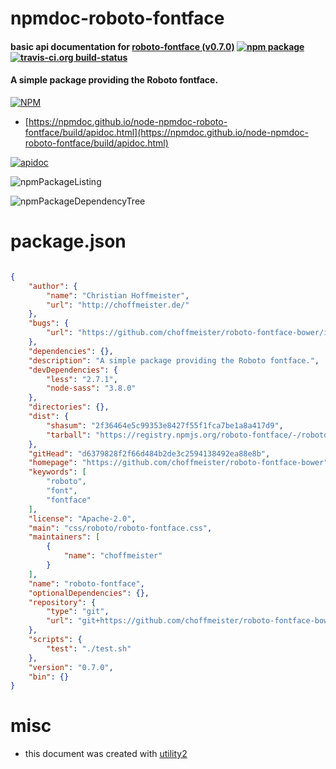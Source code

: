 # npmdoc-roboto-fontface

#### basic api documentation for  [roboto-fontface (v0.7.0)](https://github.com/choffmeister/roboto-fontface-bower)  [![npm package](https://img.shields.io/npm/v/npmdoc-roboto-fontface.svg?style=flat-square)](https://www.npmjs.org/package/npmdoc-roboto-fontface) [![travis-ci.org build-status](https://api.travis-ci.org/npmdoc/node-npmdoc-roboto-fontface.svg)](https://travis-ci.org/npmdoc/node-npmdoc-roboto-fontface)

#### A simple package providing the Roboto fontface.

[![NPM](https://nodei.co/npm/roboto-fontface.png?downloads=true&downloadRank=true&stars=true)](https://www.npmjs.com/package/roboto-fontface)

- [https://npmdoc.github.io/node-npmdoc-roboto-fontface/build/apidoc.html](https://npmdoc.github.io/node-npmdoc-roboto-fontface/build/apidoc.html)

[![apidoc](https://npmdoc.github.io/node-npmdoc-roboto-fontface/build/screenCapture.buildCi.browser.%252Ftmp%252Fbuild%252Fapidoc.html.png)](https://npmdoc.github.io/node-npmdoc-roboto-fontface/build/apidoc.html)

![npmPackageListing](https://npmdoc.github.io/node-npmdoc-roboto-fontface/build/screenCapture.npmPackageListing.svg)

![npmPackageDependencyTree](https://npmdoc.github.io/node-npmdoc-roboto-fontface/build/screenCapture.npmPackageDependencyTree.svg)



# package.json

```json

{
    "author": {
        "name": "Christian Hoffmeister",
        "url": "http://choffmeister.de/"
    },
    "bugs": {
        "url": "https://github.com/choffmeister/roboto-fontface-bower/issues"
    },
    "dependencies": {},
    "description": "A simple package providing the Roboto fontface.",
    "devDependencies": {
        "less": "2.7.1",
        "node-sass": "3.8.0"
    },
    "directories": {},
    "dist": {
        "shasum": "2f36464e5c99353e8427f55f1fca7be1a8a417d9",
        "tarball": "https://registry.npmjs.org/roboto-fontface/-/roboto-fontface-0.7.0.tgz"
    },
    "gitHead": "d6379828f2f66d484b2de3c2594138492ea88e8b",
    "homepage": "https://github.com/choffmeister/roboto-fontface-bower",
    "keywords": [
        "roboto",
        "font",
        "fontface"
    ],
    "license": "Apache-2.0",
    "main": "css/roboto/roboto-fontface.css",
    "maintainers": [
        {
            "name": "choffmeister"
        }
    ],
    "name": "roboto-fontface",
    "optionalDependencies": {},
    "repository": {
        "type": "git",
        "url": "git+https://github.com/choffmeister/roboto-fontface-bower.git"
    },
    "scripts": {
        "test": "./test.sh"
    },
    "version": "0.7.0",
    "bin": {}
}
```



# misc
- this document was created with [utility2](https://github.com/kaizhu256/node-utility2)
